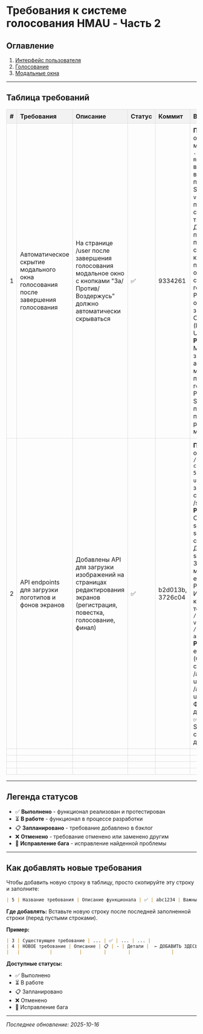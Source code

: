 # Требования к системе голосования HMAU - Часть 2

<style>
table {
  border-collapse: collapse;
  width: 100%;
}
th, td {
  border: 1px solid #ddd;
  padding: 8px;
  text-align: left;
}
th {
  background-color: #f2f2f2;
}
</style>

## Оглавление

1. [Интерфейс пользователя](#интерфейс-пользователя)
2. [Голосование](#голосование)
3. [Модальные окна](#модальные-окна)

---

## Таблица требований

| # | Требования | Описание | Статус | Коммит | Важные детали |
|---|-----------|----------|--------|--------|---------------|
| 1 | Автоматическое скрытие модального окна голосования после завершения голосования | На странице /user после завершения голосования модальное окно с кнопками "За/Против/Воздержусь" должно автоматически скрываться | ✅ | 9334261 | **Проблема**: После окончания голосования модальное окно `.modal-content.vote-modal` оставалось видимым с кнопками выбора. Это происходило если Socket.IO событие `vote-ended` не приходило (проблемы с сетью, reconnect и т.д.). **Решение**: Добавлена периодическая проверка (polling) статуса голосования каждые 3 секунды пока модальное окно открыто. Если на сервере нет активного голосования (статус не PENDING), модальное окно автоматически закрывается. Обработка в useEffect (lines 450-489 в UserPage.jsx). **Результат**: ✅ Модальное окно закрывается автоматически через максимум 3 секунды после завершения голосования ✅ Работает даже если Socket.IO событие не пришло ✅ Не влияет на производительность - polling только когда модалка открыта |
| 2 | API endpoints для загрузки логотипов и фонов экранов | Добавлены API для загрузки изображений на страницах редактирования экранов (регистрация, повестка, голосование, финал) | ✅ | b2d013b, 3726c04 | **Проблема**: 404 ошибки `GET /api/screen-configs/REGISTRATION 500` и `POST /api/screen-uploads/logo 404` при загрузке логотипов на странице /screen/edit/registration. **Решение**: 1) Скопированы файлы screen-configs.cjs и screen-uploads.cjs из старого проекта 2) Добавлены роуты в server.cjs (lines 349-356) 3) Добавлена модель ScreenConfig и enum ScreenType в Prisma схему 4) Исправлен nginx конфиг: `/uploads/` теперь раздаёт из `/var/www/hmau-vote/uploads/` вместо `/var/www/voting-app/uploads/`. **Результат**: ✅ API endpoints работают (GET/PUT /api/screen-configs/:type, POST /api/screen-uploads/logo, POST /api/screen-uploads/background) ✅ Файлы загружаются и доступны через nginx ✅ Таблица ScreenConfig существует с записями для всех типов экранов |
|   |           |          |        |        |               |
|   |           |          |        |        |               |
|   |           |          |        |        |               |
|   |           |          |        |        |               |

---

## Легенда статусов

- ✅ **Выполнено** - функционал реализован и протестирован
- ⏳ **В работе** - функционал в процессе разработки
- 📋 **Запланировано** - требование добавлено в бэклог
- ❌ **Отменено** - требование отменено или заменено другим
- 🐛 **Исправление бага** - исправление найденной проблемы

---

## Как добавлять новые требования

Чтобы добавить новую строку в таблицу, просто скопируйте эту строку и заполните:

```markdown
| 5 | Название требования | Описание функционала | ✅ | abc1234 | Важные детали |
```

**Где добавлять:** Вставьте новую строку после последней заполненной строки (перед пустыми строками).

**Пример:**
```markdown
| 3 | Существующее требование | ... | ✅ | ... | ... |
| 4 | НОВОЕ требование | Описание | 📋 | - | Детали |  ← ДОБАВИТЬ ЗДЕСЬ
|   |           |          |        |        |               |
```

**Доступные статусы:**
- ✅ Выполнено
- ⏳ В работе
- 📋 Запланировано
- ❌ Отменено
- 🐛 Исправление бага

---

*Последнее обновление: 2025-10-16*
